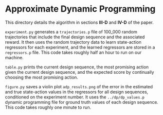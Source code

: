 # Approximate Dynamic Programming 

This directory details the algorithm in sections **III-D** and **IV-D** of the 
paper.

`experiment.py` generates a `trajectories.p` file of 100_000 random 
trajectories that include the final design sequence and the associated reward.
It then uses the random trajectory data to learn state-action regressors 
for each experiment, and the learned regressors are stored in a `regressors.p`
file. This code takes roughly half an hour to run on our machine. 

`table.py` prints the current design sequence, the most promising action 
given the current design sequence, and the expected score by continually 
choosing the most promising action. 

`figure.py` saves a violin plot `adp_results.png` of the error in the 
estimated and true state-action values in the regressors for all design 
sequences, conditioned on the experiment number. It uses the
`../dp/dp_values.p` dynamic programming file for ground truth values of each 
design sequence. This code takes roughly one minute to run.